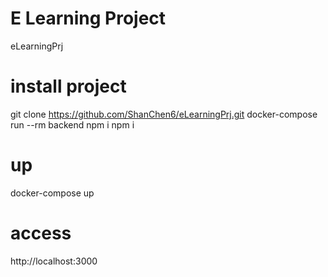 # E Learning Project

eLearningPrj

# install project

git clone https://github.com/ShanChen6/eLearningPrj.git
docker-compose run --rm backend npm i
npm i

# up

docker-compose up

# access

http://localhost:3000
